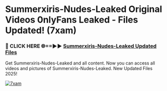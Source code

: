 # Summerxiris-Nudes-Leaked Original Videos 0nlyFans Leaked - Files Updated! (7xam)

<h3>🔴 CLICK HERE 🌐==►► <a href="https://tinyurl.com/4mcuefdz" rel="nofollow">Summerxiris-Nudes-Leaked Updated Files</a></h3>

Get Summerxiris-Nudes-Leaked and all content. Now you can access all videos and pictures of Summerxiris-Nudes-Leaked. New Updated Files 2025!

[![7xam](https://i.imgur.com/StAQSOY.gif)](https://tinyurl.com/4mcuefdz)
